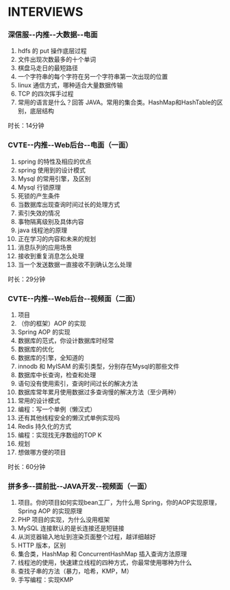 # INTERVIEWS

### 深信服--内推--大数据--电面

1. hdfs 的 put 操作底层过程
2. 文件出现次数最多的十个单词
3. 棋盘马走日的最短路径
4. 一个字符串的每个字符在另一个字符串第一次出现的位置
5. linux 通信方式，哪种适合大量数据传输
6. TCP 的四次挥手过程
7. 常用的语言是什么？回答 JAVA。常用的集合类。HashMap和HashTable的区别，底层结构

时长：14分钟

### CVTE--内推--Web后台--电面（一面）

1. spring 的特性及相应的优点
2. spring 使用到的设计模式
3. Mysql 的常用引擎，及区别
4. Mysql 行锁原理
5. 死锁的产生条件
6. 当数据库出现查询时间过长的处理方式
7. 索引失效的情况
8. 事物隔离级别及具体内容
9. java 线程池的原理
10. 正在学习的内容和未来的规划
11. 消息队列的应用场景
12. 接收到重复消息怎么处理
13. 当一个发送数据一直接收不到确认怎么处理

时长：29分钟

### CVTE--内推--Web后台--视频面（二面）

1. 项目
2. （你的框架）AOP 的实现
3. Spring AOP 的实现
4. 数据库的范式，你设计数据库时经常
5. 数据库的优化
6. 数据库的引擎，全知道的
7. innodb 和 MyISAM 的索引类型，分别存在Mysql的那些文件
8. 数据库中长查询，检查和处理
9. 语句没有使用索引，查询时间过长的解决方法
10. 数据库常年累月使用数据过多查询慢的解决方法（至少两种）
11. 常用的设计模式
12. 编程：写一个单例（懒汉式）
13. 还有其他线程安全的懒汉式单例实现吗
14. Redis 持久化的方式
15. 编程：实现找无序数组的TOP K
16. 规划
17. 想做哪方便的项目

时长：60分钟

### 拼多多--提前批--JAVA开发--视频面（一面）

1. 项目。你的项目如何实现bean工厂，为什么用 Spring，你的AOP实现原理，Spring AOP 的实现原理
2. PHP 项目的实现，为什么没用框架
3. MySQL 连接默认的是长连接还是短链接
4. 从浏览器输入地址到渲染页面整个过程，越详细越好
5. HTTP 版本，区别
6. 集合类，HashMap 和 ConcurrentHashMap 插入查询方法原理
7. 线程池的使用，快速建立线程的四种方式，你最常使用哪种为什么
8. 查找子串的方法（暴力，哈希，KMP，M）
9. 手写编程：实现KMP

